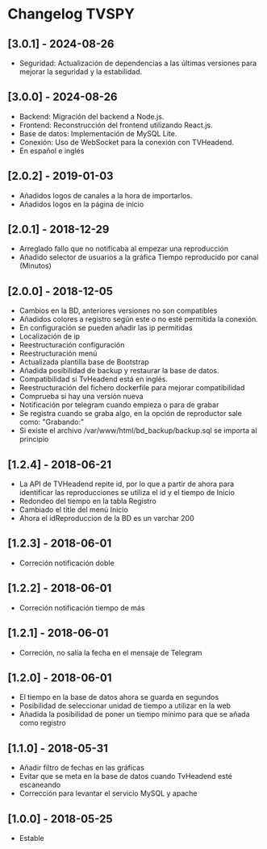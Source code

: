 # Changelog TVSPY

## [3.0.1] - 2024-08-26

- Seguridad: Actualización de dependencias a las últimas versiones para mejorar la seguridad y la estabilidad.

## [3.0.0] - 2024-08-26

- Backend: Migración del backend a Node.js.
- Frontend: Reconstrucción del frontend utilizando React.js.
- Base de datos: Implementación de MySQL Lite.
- Conexión: Uso de WebSocket para la conexión con TVHeadend.
- En español e inglés

## [2.0.2] - 2019-01-03

- Añadidos logos de canales a la hora de importarlos.
- Añadidos logos en la página de inicio

## [2.0.1] - 2018-12-29

- Arreglado fallo que no notificaba al empezar una reproducción
- Añadido selector de usuarios a la gráfica Tiempo reproducido por canal (Minutos)

## [2.0.0] - 2018-12-05

- Cambios en la BD, anteriores versiones no son compatibles
- Añadidos colores a registro según este o no esté permitida la conexión.
- En configuración se pueden añadir las ip permitidas
- Localización de ip
- Reestructuración configuración
- Reestructuración menú
- Actualizada plantilla base de Bootstrap
- Añadida posibilidad de backup y restaurar la base de datos.
- Compatibilidad si TvHeadend está en inglés.
- Reestructuración del fichero dockerfile para mejorar compatibilidad
- Comprueba si hay una versión nueva
- Notificación por telegram cuando empieza o para de grabar
- Se registra cuando se graba algo, en la opción de reproductor sale como: "Grabando:"
- Si existe el archivo /var/www/html/bd_backup/backup.sql se importa al principio

## [1.2.4] - 2018-06-21

- La API de TVHeadend repite id, por lo que a partir de ahora para identificar las reproducciones se utiliza el id y el tiempo de Inicio
- Redondeo del tiempo en la tabla Registro
- Cambiado el title del menú Inicio
- Ahora el idReproduccion de la BD es un varchar 200

## [1.2.3] - 2018-06-01

- Correción notificación doble

## [1.2.2] - 2018-06-01

- Correción notificación tiempo de más

## [1.2.1] - 2018-06-01

- Correción, no salía la fecha en el mensaje de Telegram

## [1.2.0] - 2018-06-01

- El tiempo en la base de datos ahora se guarda en segundos
- Posibilidad de seleccionar unidad de tiempo a utilizar en la web
- Añadida la posibilidad de poner un tiempo mínimo para que se añada como registro

## [1.1.0] - 2018-05-31

- Añadir filtro de fechas en las gráficas
- Evitar que se meta en la base de datos cuando TvHeadend esté escaneando
- Corrección para levantar el servicio MySQL y apache

## [1.0.0] - 2018-05-25

- Estable